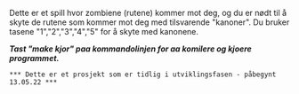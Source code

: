 Dette er et spill hvor zombiene (rutene) kommer mot deg, og du er nødt til å skyte de rutene som kommer mot deg med 
tilsvarende "kanoner". Du bruker tasene "1","2","3","4","5" for å skyte med kanonene. 
   
***Tast "make kjor" paa kommandolinjen for aa komilere og kjoere programmet.***

    *** Dette er et prosjekt som er tidlig i utviklingsfasen - påbegynt 13.05.22 ***
    
    
